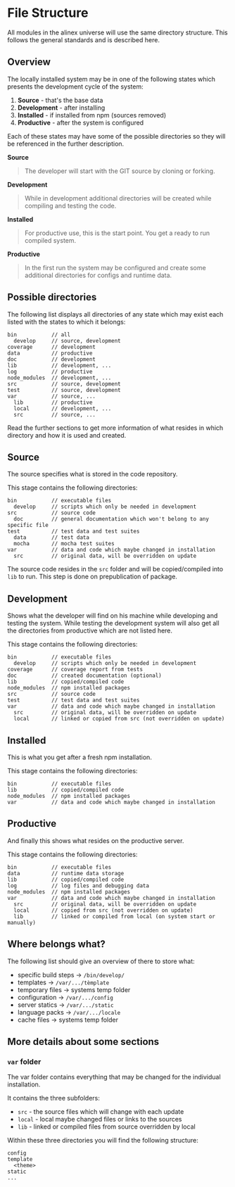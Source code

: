 File Structure
=================================================

All modules in the alinex universe will use the same directory structure.
This follows the general standards and is described here.


Overview
-------------------------------------------------
The locally installed system may be in one of the following states which
presents the development cycle of the system:

1. **Source** - that's the base data
2. **Development** - after installing
3. **Installed** - if installed from npm (sources removed)
4. **Productive** - after the system is configured

Each of these states may have some of the possible directories so they will
be referenced in the further description.

**Source**

> The developer will start with the GIT source by cloning or forking.

**Development**

> While in development additional directories will be created while compiling and
> testing the code.

**Installed**

> For productive use, this is the start point. You get a ready to run compiled
> system.

**Productive**

> In the first run the system may be configured and create some additional
> directories for configs and runtime data.


Possible directories
-------------------------------------------------

The following list displays all directories of any state which may exist each
listed with the states to which it belongs:

    bin           // all
      develop     // source, development
    coverage      // development
    data          // productive
    doc           // development
    lib           // development, ...
    log           // productive
    node_modules  // development, ...
    src           // source, development
    test          // source, development
    var           // source, ...
      lib         // productive
      local       // development, ...
      src         // source, ...

Read the further sections to get more information of what resides in which
directory and how it is used and created.


Source
-------------------------------------------------

The source specifies what is stored in the code repository.

This stage contains the following directories:

    bin           // executable files
      develop     // scripts which only be needed in development
    src           // source code
      doc         // general documentation which won't belong to any specific file
    test          // test data and test suites
      data        // test data
      mocha       // mocha test suites
    var           // data and code which maybe changed in installation
      src         // original data, will be overridden on update

The source code resides in the `src` folder and will be copied/compiled into
`lib` to run. This step is done on prepublication of package.


Development
-------------------------------------------------

Shows what the developer will find on his machine while developing and testing
the system. While testing the development system will also get all the
directories from productive which are not listed here.

This stage contains the following directories:

    bin           // executable files
      develop     // scripts which only be needed in development
    coverage      // coverage report from tests
    doc           // created documentation (optional)
    lib           // copied/compiled code
    node_modules  // npm installed packages
    src           // source code
    test          // test data and test suites
    var           // data and code which maybe changed in installation
      src         // original data, will be overridden on update
      local       // linked or copied from src (not overridden on update)


Installed
-------------------------------------------------

This is what you get after a fresh npm installation.

This stage contains the following directories:

    bin           // executable files
    lib           // copied/compiled code
    node_modules  // npm installed packages
    var           // data and code which maybe changed in installation


Productive
-------------------------------------------------

And finally this shows what resides on the productive server.

This stage contains the following directories:

    bin           // executable files
    data          // runtime data storage
    lib           // copied/compiled code
    log           // log files and debugging data
    node_modules  // npm installed packages
    var           // data and code which maybe changed in installation
      src         // original data, will be overridden on update
      local       // copied from src (not overridden on update)
      lib         // linked or compiled from local (on system start or manually)


Where belongs what?
-------------------------------------------------
The following list should give an overview of there to store what:

- specific build steps -> `/bin/develop/`
- templates -> `/var/.../tèmplate`
- temporary files -> systems temp folder
- configuration -> `/var/.../config`
- server statics -> `/var/.../static`
- language packs -> `/var/.../locale`
- cache files -> systems temp folder


More details about some sections
-------------------------------------------------

### `var` folder

The var folder contains everything that may be changed for the individual
installation.

It contains the three subfolders:

- `src` - the source files which will change with each update
- `local` - local maybe changed files or links to the sources
- `lib` - linked or compiled files from source overridden by local

Within these three directories you will find the following structure:

    config
    template
      <theme>
    static
    ...
